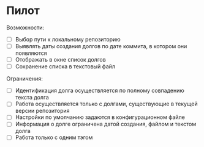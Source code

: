 ﻿Пилот
=====

Возможности: 
- [ ] Выбор пути к локальному репозиторию 
- [ ] Выявлять даты создания долгов по дате коммита, в котором они появляются 
- [ ] Отображать в окне список долгов
- [ ] Сохранение списка в текстовый файл

Ограничения: 
- [ ] Идентификация долга осуществляется по полному совпадению текста долга
- [ ] Работа осуществляется только с долгами, существующие в текущей версии репозитория
- [ ] Настройки по умолчанию задаются в конфигурационном файле
- [ ] Информация о долге ограничена датой создания, файлом и текстом долга
- [ ] Работа только с одним тэгом
